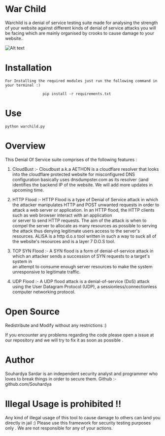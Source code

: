 # War Child 

Warchild is a denial of service testing suite made for analysing the strength of your website 
against different kinds of denial of service attacks you will be facing which are mainly 
organised by crooks to cause damage to your website..
  

![Alt text](http://oi67.tinypic.com/smyarl.jpg "Screenshot")

# Installation
```
For Installing the required modules just run the following command in your terminal :) 

                 pip install -r requirements.txt

```
# Use
```
python warchild.py
```
# Overview 

This Denial Of Service suite comprises of the following features :



1. CloudBust :- Cloudbust a.k.a AETHON is a cloudflare resolver that looks into the cloudflare protected 
                website for misconfigured DNS configuration
                basically uses dnsdumpster.com as its resolver :)and identifies the backend IP of the website.
                We will add more updates in upcoming time.

2. HTTP Flood :- HTTP Flood is a type of Denial of Service attack in which the attacker manipulates HTTP and POST unwanted requests in order
                 to attack a web server or application. 
                 In an HTTP flood, the HTTP clients such as web browser interact with an application  
                 or server to send HTTP requests. The aim of the attack is when to compel the server
                 to allocate as many resources as possible to serving the attack thus denying legitimate users access to the server's resources.
                 ALISA is a http d.o.s tool written in such a way to suck all of the website's resources and is a layer 7 D.O.S tool.

3. TCP SYN Flood :- A SYN flood is a form of denial-of-service attack in which an attacker sends a succession of SYN requests to a target's system in  
                    an attempt to consume enough server resources to make the system unresponsive to legitimate traffic.

4. UDP Flood :- A UDP flood attack is a denial-of-service (DoS) attack using the User Datagram Protocol (UDP), a sessionless/connectionless computer 
                networking protocol. 


# Open Source 

Redistribute and Modify without any restrictions :)

If you encounter any problems regarding the code please open 
a issue at our repository and we will try to fix it as 
soon as possible . 
 

# Author 

Souhardya Sardar is an independent security analyst and programmer who loves to break things in order to secure them.
Github :- github.com/Souhardya 
 

# Illegal Usage is prohibited !!

Any kind of illegal usage of this tool to cause damage to others can land you directly in jail :)
Please use this framework for security testing purposes only .
We are not responsible for any of your actions.
 
